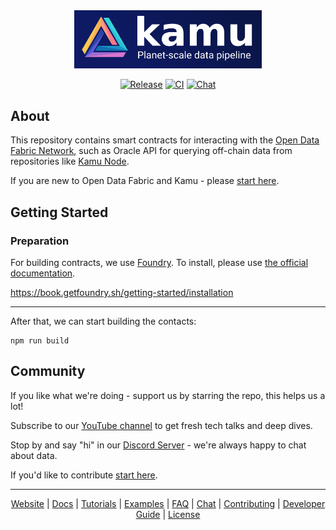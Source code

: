 <div align="center">

<img alt="kamu - planet-scale data pipeline" src="docs/readme_files/kamu_logo.png" width=300/>

<p>

[![Release](https://img.shields.io/github/v/release/kamu-data/kamu-contracts?include_prereleases&logo=npm&logoColor=orange&style=for-the-badge)](https://github.com/kamu-data/kamu-contracts/releases/latest)
[![CI](https://img.shields.io/github/actions/workflow/status/kamu-data/kamu-contracts/build.yaml?logo=githubactions&label=CI&logoColor=white&style=for-the-badge&branch=master)](https://github.com/kamu-data/kamu-contracts/actions)
[![Chat](https://shields.io/discord/898726370199359498?style=for-the-badge&logo=discord&label=Discord)](https://discord.gg/nU6TXRQNXC)

</p>
</div>

## About

This repository contains smart contracts for interacting with the
[Open Data Fabric Network](https://docs.kamu.dev/odf/), such as Oracle API for querying off-chain
data from repositories like [Kamu Node](https://docs.kamu.dev/node/).

If you are new to Open Data Fabric and Kamu - please [start here](https://docs.kamu.dev/welcome/).

## Getting Started

### Preparation

For building contracts, we use [Foundry](https://github.com/foundry-rs/foundry). To install, please
use [the official documentation](https://book.getfoundry.sh/getting-started/installation).

https://book.getfoundry.sh/getting-started/installation

---

After that, we can start building the contacts:

```shell
npm run build
```

## Community

If you like what we're doing - support us by starring the repo, this helps us a lot!

Subscribe to our [YouTube channel](https://www.youtube.com/channel/UCWciDIWI_HsJ6Md_DdyJPIQ) to get
fresh tech talks and deep dives.

Stop by and say "hi" in our [Discord Server](https://discord.gg/nU6TXRQNXC) - we're always happy to
chat about data.

If you'd like to contribute [start here](https://docs.kamu.dev/contrib/).

---

<div align="center">
  
[Website] | [Docs] | [Tutorials] | [Examples] | [FAQ] | [Chat] | [Contributing] | [Developer Guide] | [License]

</div>

[Tutorials]: https://docs.kamu.dev/cli/learn/learning-materials/
[Examples]: https://docs.kamu.dev/cli/learn/examples/
[Docs]: https://docs.kamu.dev/cli/
[Documentation]: https://docs.kamu.dev/cli/
[Demo]: https://docs.kamu.dev/cli/get-started/self-serve-demo/
[FAQ]: https://docs.kamu.dev/cli/get-started/faq/
[Chat]: https://discord.gg/nU6TXRQNXC
[Contributing]: https://docs.kamu.dev/contrib/
[Developer Guide]: ./DEVELOPER.md
[License]: https://docs.kamu.dev/contrib/license/
[Website]: https://kamu.dev
